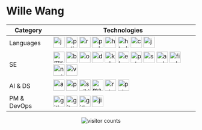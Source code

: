 <!-- @format -->

# Wille Wang

<!-- Credit: https://devicon.dev/ -->

<div align="center">
  <table>
    <thead>
      <tr>
        <th>Category</th>
        <th>Technologies</th>
      </tr>
    </thead>
    <tbody>
      <tr>
        <td>Languages</td>
        <td>
          <!-- Java -->
          <img
            src="https://cdn.jsdelivr.net/gh/devicons/devicon@latest/icons/java/java-original.svg"
            alt="java"
            width="30" />
          <!-- Python -->
          <img
            src="https://cdn.jsdelivr.net/gh/devicons/devicon@latest/icons/python/python-original.svg"
            alt="python"
            width="30" />
          <!-- R-language -->
          <img
            src="https://cdn.jsdelivr.net/gh/devicons/devicon@latest/icons/r/r-original.svg"
            alt="r"
            width="30" />
          <!-- Prolog -->
          <img
            src="https://cdn.jsdelivr.net/gh/devicons/devicon@latest/icons/prolog/prolog-original.svg"
            alt="prolog"
            width="30" />
          <!-- Haskell -->
          <img
            src="https://cdn.jsdelivr.net/gh/devicons/devicon@latest/icons/haskell/haskell-original.svg"
            alt="haskell"
            width="30" />
          <!-- HTML -->
          <img
            src="https://cdn.jsdelivr.net/gh/devicons/devicon@latest/icons/html5/html5-original.svg"
            alt="html5"
            width="30" />
          <!-- CSS -->
          <img
            src="https://cdn.jsdelivr.net/gh/devicons/devicon@latest/icons/css3/css3-original.svg"
            alt="css3"
            width="30" />
          <!-- JavaScript -->
          <img
            src="https://cdn.jsdelivr.net/gh/devicons/devicon@latest/icons/javascript/javascript-original.svg"
            alt="javascript"
            width="30" />
        </td>
      </tr>
      <tr>
        <td>SE</td>
        <td>
          <!-- MySQL -->
          <img
            src="https://cdn.jsdelivr.net/gh/devicons/devicon@latest/icons/mysql/mysql-original.svg"
            alt="mysql"
            width="30" />
          <!-- Bash -->
          <img
            src="https://cdn.jsdelivr.net/gh/devicons/devicon@latest/icons/bash/bash-original.svg"
            alt="bash"
            width="30" />
          <!-- OpenStack -->
          <img
            src="https://cdn.jsdelivr.net/gh/devicons/devicon@latest/icons/openstack/openstack-original.svg"
            alt="openstack"
            width="30" />
          <!-- Docker -->
          <img
            src="https://cdn.jsdelivr.net/gh/devicons/devicon@latest/icons/docker/docker-original.svg"
            alt="docker"
            width="30" />
          <!-- Kubernetes -->
          <img
            src="https://cdn.jsdelivr.net/gh/devicons/devicon@latest/icons/kubernetes/kubernetes-original.svg"
            alt="kubernetes"
            width="30" />
          <!-- Elasticsearch -->
          <img
            src="https://cdn.jsdelivr.net/gh/devicons/devicon@latest/icons/elasticsearch/elasticsearch-original.svg"
            alt="elasticsearch"
            width="30" />
          <!-- PyTest -->
          <img
            src="https://cdn.jsdelivr.net/gh/devicons/devicon@latest/icons/pytest/pytest-original.svg"
            alt="pytest"
            width="30" />
          <!-- Swagger -->
          <img
            src="https://cdn.jsdelivr.net/gh/devicons/devicon@latest/icons/swagger/swagger-original.svg"
            alt="swagger"
            width="30" />
          <!-- Android Studio -->
          <img
            src="https://cdn.jsdelivr.net/gh/devicons/devicon@latest/icons/androidstudio/androidstudio-original.svg"
            alt="androidstudio"
            width="30" />
          <!-- Firebase -->
          <img
            src="https://cdn.jsdelivr.net/gh/devicons/devicon@latest/icons/firebase/firebase-original.svg"
            alt="firebase"
            width="30" />
          <!-- NextJS -->
          <img
            src="https://cdn.jsdelivr.net/gh/devicons/devicon@latest/icons/nextjs/nextjs-original.svg"
            alt="nextjs"
            width="30" />
          <!-- Vercel -->
          <img
            src="https://cdn.jsdelivr.net/gh/devicons/devicon@latest/icons/vercel/vercel-original.svg"
            alt="vercel"
            width="30" />
        </td>
      </tr>
      <tr>
        <td>AI &amp; DS</td>
        <td>
          <!-- Anaconda -->
          <img
            src="https://cdn.jsdelivr.net/gh/devicons/devicon@latest/icons/anaconda/anaconda-original.svg"
            alt="anaconda"
            width="30" />
          <!-- Pandas -->
          <img
            src="https://cdn.jsdelivr.net/gh/devicons/devicon@latest/icons/pandas/pandas-original.svg"
            alt="pandas"
            width="30" />
          <!-- SciKit Learn -->
          <img
            src="https://cdn.jsdelivr.net/gh/devicons/devicon@latest/icons/scikitlearn/scikitlearn-original.svg"
            alt="scikitlearn"
            width="30" />
          <!-- Matplotlib -->
          <img
            src="https://cdn.jsdelivr.net/gh/devicons/devicon@latest/icons/matplotlib/matplotlib-original.svg"
            alt="matplotlib"
            width="30" />
          <!-- R Studio -->
          <img
            src="https://cdn.jsdelivr.net/gh/devicons/devicon@latest/icons/rstudio/rstudio-original.svg"
            alt="rstudio"
            width="30" />
          <!-- PyTorch -->
          <img
            src="https://cdn.jsdelivr.net/gh/devicons/devicon@latest/icons/pytorch/pytorch-original.svg"
            alt="pytorch"
            width="30" />
        </td>
      </tr>
      <tr>
        <td>PM &amp; DevOps</td>
        <td>
          <!-- GitHub -->
          <img
            src="https://cdn.jsdelivr.net/gh/devicons/devicon@latest/icons/github/github-original.svg"
            alt="github"
            width="30" />
          <!-- Git -->
          <img
            src="https://cdn.jsdelivr.net/gh/devicons/devicon@latest/icons/git/git-original.svg"
            alt="git"
            width="30" />
          <!-- GitHub Actions -->
          <img
            src="https://cdn.jsdelivr.net/gh/devicons/devicon@latest/icons/githubactions/githubactions-original.svg"
            alt="githubactions"
            width="30" />
          <!-- Jira -->
          <img
            src="https://cdn.jsdelivr.net/gh/devicons/devicon@latest/icons/jira/jira-original.svg"
            alt="jira"
            width="30" />
        </td>
      </tr>
    </tbody>
  </table>
</div>

<!-- Credit: https://github.com/maurodesouza/profile-readme-generator -->

<div align="center">
  <img src="https://profile-counter.glitch.me/wille-wang/count.svg" alt="visitor counts"/>
</div>
